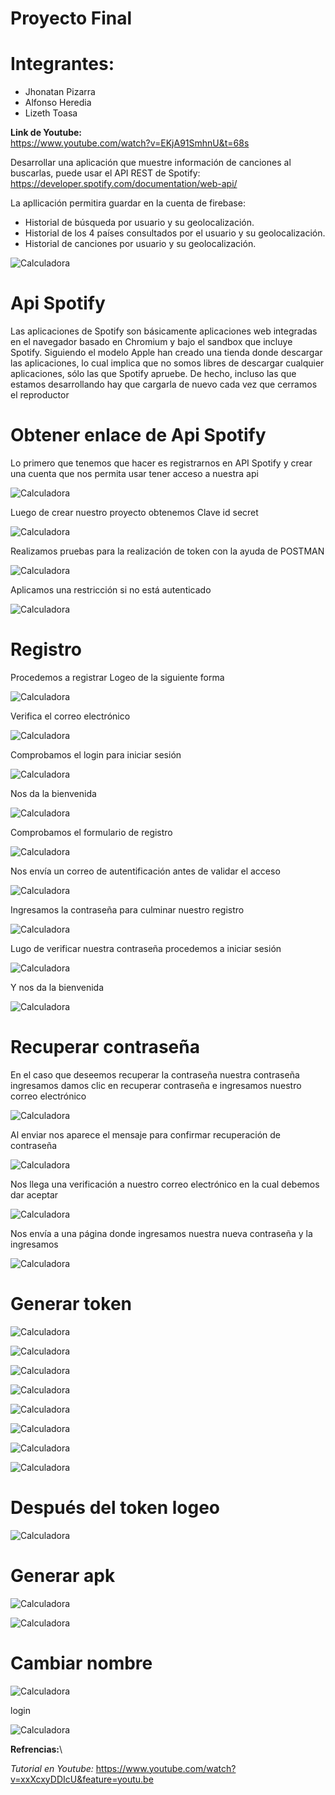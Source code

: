 # Proyecto Final

# Integrantes:
- Jhonatan Pizarra
- Alfonso Heredia
- Lizeth Toasa

**Link de Youtube:**\
https://www.youtube.com/watch?v=EKjA91SmhnU&t=68s


Desarrollar una aplicación que muestre información de canciones al buscarlas, puede usar
el API REST de Spotify: https://developer.spotify.com/documentation/web-api/

La apllicación permitira guardar en la cuenta de firebase:
- Historial de búsqueda por usuario y su geolocalización.
- Historial de los 4 países consultados por el usuario y su geolocalización.
- Historial de canciones por usuario y su geolocalización.

![Calculadora](https://github.com/LizethToasa/Proyecto-Final-Topicos/blob/master/topicos/spotify-logo.png)
# Api Spotify

Las aplicaciones de Spotify son básicamente aplicaciones web integradas en el navegador basado en Chromium y bajo el sandbox que incluye Spotify. Siguiendo el modelo Apple han creado una tienda donde descargar las aplicaciones, lo cual implica que no somos libres de descargar cualquier aplicaciones, sólo las que Spotify apruebe. De hecho, incluso las que estamos desarrollando hay que cargarla de nuevo cada vez que cerramos el reproductor

# Obtener enlace de Api Spotify
Lo primero que tenemos que hacer es registrarnos en API Spotify y crear una cuenta que nos permita usar tener acceso a nuestra api

![Calculadora](https://github.com/LizethToasa/Proyecto-Final-Topicos/blob/master/topicos/1.png)

Luego de crear nuestro proyecto obtenemos Clave id secret

![Calculadora](https://github.com/LizethToasa/Proyecto-Final-Topicos/blob/master/topicos/a.png)

Realizamos pruebas para la realización de token con la ayuda de POSTMAN

![Calculadora](https://github.com/LizethToasa/Proyecto-Final-Topicos/blob/master/topicos/2.png)

Aplicamos una restricción si no está autenticado

![Calculadora](https://github.com/LizethToasa/Proyecto-Final-Topicos/blob/master/topicos/3.png)

# Registro

Procedemos a registrar Logeo de la siguiente forma

![Calculadora](https://github.com/LizethToasa/Proyecto-Final-Topicos/blob/master/topicos/4.png)

Verifica el correo electrónico

![Calculadora](https://github.com/LizethToasa/Proyecto-Final-Topicos/blob/master/topicos/5.png)

Comprobamos el login para iniciar sesión 

![Calculadora](https://github.com/LizethToasa/Proyecto-Final-Topicos/blob/master/topicos/6.png)

Nos da la bienvenida 

![Calculadora](https://github.com/LizethToasa/Proyecto-Final-Topicos/blob/master/topicos/7.png)

Comprobamos el formulario de registro

![Calculadora](https://github.com/LizethToasa/Proyecto-Final-Topicos/blob/master/topicos/8.png)

Nos envía un correo de autentificación antes de validar el acceso 

![Calculadora](https://github.com/LizethToasa/Proyecto-Final-Topicos/blob/master/topicos/9.png)

Ingresamos la contraseña para culminar nuestro registro

![Calculadora](https://github.com/LizethToasa/Proyecto-Final-Topicos/blob/master/topicos/10.png)

Lugo de verificar nuestra contraseña procedemos a iniciar sesión 

![Calculadora](https://github.com/LizethToasa/Proyecto-Final-Topicos/blob/master/topicos/11.png)

Y nos da la bienvenida

![Calculadora](https://github.com/LizethToasa/Proyecto-Final-Topicos/blob/master/topicos/12.png)

# Recuperar contraseña

En el caso que deseemos recuperar la contraseña nuestra contraseña ingresamos damos clic en recuperar contraseña e ingresamos nuestro correo electrónico 

![Calculadora](https://github.com/LizethToasa/Proyecto-Final-Topicos/blob/master/topicos/13.png)


Al enviar nos aparece el mensaje para confirmar recuperación de contraseña

![Calculadora](https://github.com/LizethToasa/Proyecto-Final-Topicos/blob/master/topicos/14.png)

Nos llega una verificación a nuestro correo electrónico en la cual debemos dar aceptar

![Calculadora](https://github.com/LizethToasa/Proyecto-Final-Topicos/blob/master/topicos/15.png)

Nos envía a una página donde ingresamos nuestra nueva contraseña y la ingresamos

![Calculadora](https://github.com/LizethToasa/Proyecto-Final-Topicos/blob/master/topicos/16.png)

# Generar token

![Calculadora](https://github.com/LizethToasa/Proyecto-Final-Topicos/blob/master/topicos/17.png)


![Calculadora](https://github.com/LizethToasa/Proyecto-Final-Topicos/blob/master/topicos/199.png)


![Calculadora](https://github.com/LizethToasa/Proyecto-Final-Topicos/blob/master/topicos/18.png)


![Calculadora](https://github.com/LizethToasa/Proyecto-Final-Topicos/blob/master/topicos/20.png)


![Calculadora](https://github.com/LizethToasa/Proyecto-Final-Topicos/blob/master/topicos/21.png)


![Calculadora](https://github.com/LizethToasa/Proyecto-Final-Topicos/blob/master/topicos/22.png)


![Calculadora](https://github.com/LizethToasa/Proyecto-Final-Topicos/blob/master/topicos/23.png)

![Calculadora](https://github.com/LizethToasa/Proyecto-Final-Topicos/blob/master/topicos/24.png)

# Después del token logeo

![Calculadora](https://github.com/LizethToasa/Proyecto-Final-Topicos/blob/master/topicos/25.png)

# Generar apk

![Calculadora](https://github.com/LizethToasa/Proyecto-Final-Topicos/blob/master/topicos/26.png)


![Calculadora](https://github.com/LizethToasa/Proyecto-Final-Topicos/blob/master/topicos/27.png)

# Cambiar nombre

![Calculadora](https://github.com/LizethToasa/Proyecto-Final-Topicos/blob/master/topicos/28.png)

login

![Calculadora](https://github.com/LizethToasa/Proyecto-Final-Topicos/blob/master/topicos/30.png)


**Refrencias:**\

*Tutorial en Youtube:* https://www.youtube.com/watch?v=xxXcxyDDIcU&feature=youtu.be
